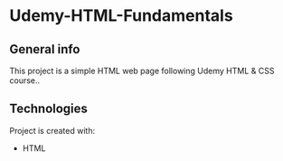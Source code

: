 # Udemy-HTML-Fundamentals

## General info
This project is a simple HTML web page following Udemy HTML & CSS course..

## Technologies
Project is created with:
* HTML
